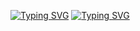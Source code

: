[![Typing SVG](https://readme-typing-svg.herokuapp.com?font=&color=%2300F7F4&size=32&center=true&vCenter=true&multiline=true&width=1000&height=60&lines=Yo+,+I'm+Ferdy)](https://git.io/typing-svg)
[![Typing SVG](https://readme-typing-svg.herokuapp.com?font=&color=%2300F7F4&size=32&center=true&vCenter=true&multiline=true&width=1000&height=60&lines=🐧)](https://git.io/typing-svg)

